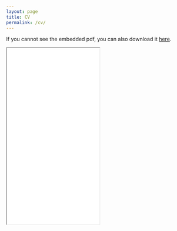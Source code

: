```yaml
---
layout: page
title: CV
permalink: /cv/
---
```


 If you cannot see the embedded pdf, you can also download it <a href="/nicolasghio.github.io/Resume_GHIO.pdf" target = "blank"> here</a>.

<iframe src="/nicolasghio.github.io/Resume_GHIO.pdf" width="50%" height="480em">


